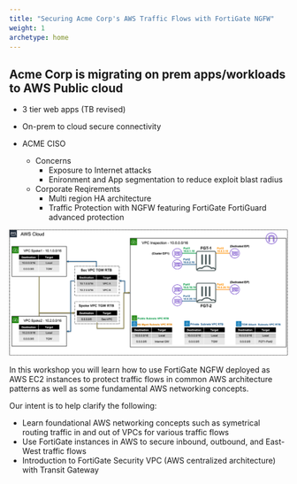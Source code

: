 ```yaml
---
title: "Securing Acme Corp's AWS Traffic Flows with FortiGate NGFW"
weight: 1
archetype: home
---
```


## Acme Corp is migrating on prem apps/workloads to AWS Public cloud

- 3 tier web apps (TB revised)
- On-prem to cloud secure connectivity

- ACME CISO
  - Concerns
    - Exposure to Internet attacks
    - Enironment and App segmentation to reduce exploit blast radius 
  - Corporate Reqirements 
    - Multi region HA architecture 
    - Traffic Protection with NGFW featuring FortiGate FortiGuard advanced protection


![](image-fgcp-tgw.png)


In this workshop you will learn how to use FortiGate NGFW deployed as AWS EC2 instances to protect traffic flows in common AWS architecture patterns as well as some fundamental AWS networking concepts.

Our intent is to help clarify the following:

  * Learn foundational AWS networking concepts such as symetrical routing traffic in and out of VPCs for various traffic flows
  * Use FortiGate instances in AWS to secure inbound, outbound, and East-West traffic flows
  * Introduction to FortiGate Security VPC (AWS centralized architecture) with Transit Gateway
